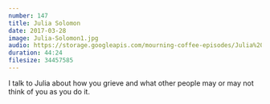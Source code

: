 ```yaml
---
number: 147
title: Julia Solomon
date: 2017-03-28
image: Julia-Solomon1.jpg
audio: https://storage.googleapis.com/mourning-coffee-episodes/Julia%20Solomon%20Release.mp3
duration: 44:24
filesize: 34457585
---
```


I talk to Julia about how you grieve and what other people may or may not think of you as you do it.
